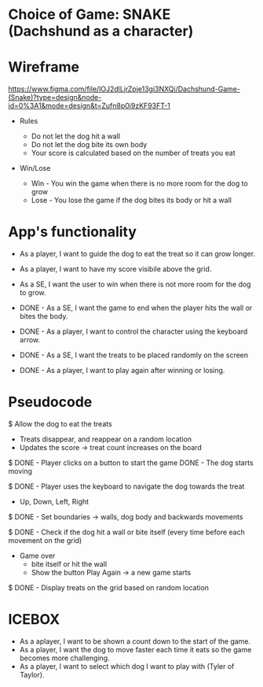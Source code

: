 # Choice of Game: SNAKE (Dachshund as a character)

# Wireframe
https://www.figma.com/file/lOJ2dlLjrZpje13gi3NXQi/Dachshund-Game-(Snake)?type=design&node-id=0%3A1&mode=design&t=Zufn8p0i9zKF93FT-1


* Rules
  * Do not let the dog hit a wall
  * Do not let the dog bite its own body
  * Your score is calculated based on the number of treats you eat

* Win/Lose
  * Win - You win the game when there is no more room for the dog to grow
  * Lose - You lose the game if the dog bites its body or hit a wall


# App's functionality
- As a player, I want to guide the dog to eat the treat so it can grow longer.
- As a player, I want to have my score visibile above the grid.
- As a SE, I want the user to win when there is not more room for the dog to grow.

- DONE - As a SE, I want the game to end when the player hits the wall or bites the body.
- DONE - As a player, I want to control the character using the keyboard arrow.
- DONE - As a SE, I want the treats to be placed randomly on the screen 
- DONE - As a player, I want to play again after winning or losing.


# Pseudocode 
$ Allow the dog to eat the treats
  - Treats disappear, and reappear on a random location
  - Updates the score -> treat count increases on the board
  
$ DONE - Player clicks on a button to start the game 
  DONE - The dog starts moving

$ DONE - Player uses the keyboard to navigate the dog towards the treat
  * Up, Down, Left, Right
  
$ DONE - Set boundaries -> walls, dog body and backwards movements

$ DONE - Check if the dog hit a wall or bite itself (every time before each movement on the grid)
  * Game over 
      * bite itself or hit the wall
      * Show the button Play Again -> a new game starts

$ DONE - Display treats on the grid based on random location



# ICEBOX 
- As a aplayer, I want to be shown a count down to the start of the game.
- As a player, I want the dog to move faster each time it eats so the game becomes more challenging.
- As a player, I want to select which dog I want to play with (Tyler of Taylor).